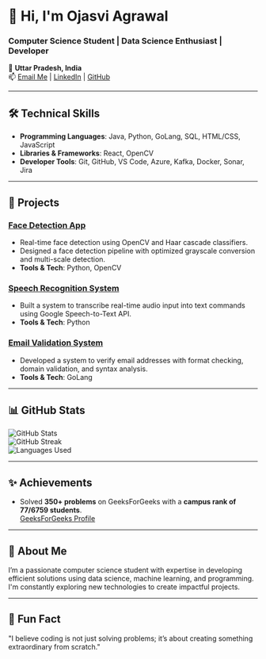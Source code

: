 # 👋 Hi, I'm Ojasvi Agrawal  
### Computer Science Student | Data Science Enthusiast | Developer  

📍 **Uttar Pradesh, India**  
📫 [Email Me](mailto:ojasvi.613@gmail.com) | [LinkedIn](https://www.linkedin.com/in/ojasvi-a-3a8b26136) | [GitHub](https://github.com/ojasvi657)

---

## 🛠️ Technical Skills
- **Programming Languages**: Java, Python, GoLang, SQL, HTML/CSS, JavaScript  
- **Libraries & Frameworks**: React, OpenCV  
- **Developer Tools**: Git, GitHub, VS Code, Azure, Kafka, Docker, Sonar, Jira  

---

## 📂 Projects
### [Face Detection App](https://github.com/ojasvi657/FaceDetection)  
- Real-time face detection using OpenCV and Haar cascade classifiers.  
- Designed a face detection pipeline with optimized grayscale conversion and multi-scale detection.  
- **Tools & Tech**: Python, OpenCV  

### [Speech Recognition System](https://github.com/ojasvi657/SpeechRecognision)  
- Built a system to transcribe real-time audio input into text commands using Google Speech-to-Text API.  
- **Tools & Tech**: Python  

### [Email Validation System](https://github.com/ojasvi657/SpeechRecognision)  
- Developed a system to verify email addresses with format checking, domain validation, and syntax analysis.  
- **Tools & Tech**: GoLang  

---

## 📊 GitHub Stats
![GitHub Stats](https://github-readme-stats.vercel.app/api?username=ojasvi657&show_icons=true&theme=dark)  
![GitHub Streak](https://streak-stats.demolab.com?user=ojasvi657&theme=dark)  
![Languages Used](https://github-readme-stats.vercel.app/api/top-langs/?username=ojasvi657&layout=compact&theme=dark)

---

## ✨ Achievements
- Solved **350+ problems** on GeeksForGeeks with a **campus rank of 77/6759 students**.  
  [GeeksForGeeks Profile](https://www.geeksforgeeks.org/user/ojasvi613)

---

## 🎯 About Me
I’m a passionate computer science student with expertise in developing efficient solutions using data science, machine learning, and programming. I'm constantly exploring new technologies to create impactful projects.

---

## 🌟 Fun Fact
"I believe coding is not just solving problems; it’s about creating something extraordinary from scratch."
